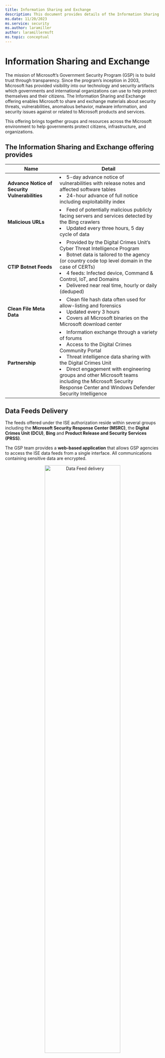 ```yaml
---
title: Information Sharing and Exchange
description: This document provides details of the Information Sharing and Exchange offering that enables Microsoft to share and exchange materials related to Microsoft products and services.
ms.date: 11/20/2023
ms.service: security
ms.author: laramiller
author: laramillermsft
ms.topic: conceptual
---
```


# Information Sharing and Exchange

The mission of Microsoft’s Government Security Program (GSP) is to build trust through transparency. Since the program’s inception in 2003, Microsoft has provided visibility into our technology and security artifacts which governments and international organizations can use to help protect themselves and their citizens. The Information Sharing and Exchange offering enables Microsoft to share and exchange materials about security threats, vulnerabilities, anomalous behavior, malware information, and security issues against or related to Microsoft products and services. 

This offering brings together groups and resources across the Microsoft environment to help governments protect citizens, infrastructure, and organizations.


## The Information Sharing and Exchange offering provides

<table>
<thead>
<tr>
<th>Name</th>
<th>Detail</th>
</tr>
</thead>
<tbody>
<tr>
<td><strong>Advance Notice of Security Vulnerabilities</strong></td>
<td><li> 5-day advance notice of vulnerabilities with release notes and affected software tables <li> 24-hour advance of full notice including exploitability index</td>
</tr>
<tr>
<td><strong>Malicious URLs</strong></td>
<td><li> Feed of potentially malicious publicly facing servers and services detected by the Bing crawlers <li> Updated every three hours, 5 day cycle of data</td>
</tr>
<tr>
<td><strong>CTIP Botnet Feeds</strong></td>
<td><li> Provided by the Digital Crimes Unit’s Cyber Threat Intelligence Program <li> Botnet data is tailored to the agency (or country code top level domain in the case of CERTs) <li> 4 feeds: Infected device, Command &amp; Control, IoT, and Domains <li> Delivered near real time, hourly or daily (deduped)</td>
</tr>
<tr>
<td><strong>Clean File Meta Data</strong></td>
<td><li> Clean file hash data often used for allow-listing and forensics <li> Updated every 3 hours <li> Covers all Microsoft binaries on the Microsoft download center</td>
</tr>
<tr>
<td><strong>Partnership</strong></td>
<td><li> Information exchange through a variety of forums <li> Access to the Digital Crimes Community Portal <li> Threat intelligence data sharing with the Digital Crimes Unit <li> Direct engagement with engineering groups and other Microsoft teams including the Microsoft Security Response Center and Windows Defender Security Intelligence</td>
</tr>
</tbody>
</table>

## Data Feeds Delivery
The feeds offered under the ISE authorization reside within several groups including the **Microsoft Security Response Center (MSRC)**, the **Digital Crimes Unit (DCU)**, **Bing** and **Product Release and Security Services (PRSS)**.

The GSP team provides a **web-based application** that allows GSP agencies to access the ISE data feeds from a single interface. All communications containing sensitive data are encrypted.
   
<center><img src="../media/security-gsp/DataFeedDelivery.jpg" width="70%" alt="Data Feed delivery" data-linktype="relative-path"/></center> 


## Data Use Descriptions

**Advanced Security Update Notification**
The notice package lists all the CVEs (Common Vulnerabilities and Exposures) being addressed in the release. Each CVE contains a set of information including the Vulnerability Description (including metrics), Exploitability Index, and Affected Software.
<center><img src="../media/security-gsp/ContentforEachCVE.jpg" width="70%" alt="Content for each CVE" data-linktype="relative-path"/></center> 

**Bing Malicious URLs**
The Bing Malicious URL feed contains publicly facing servers or services which have been identified as being potentially malicious. New files are uploaded every three hours; full data sets are generated in 5 days. Many agencies import the JSON files directly into their existing threat intelligence analysis tools. 
<center><img src="../media/security-gsp/BingMURL1.jpg" width="80%" alt="Geo map of IPs" data-linktype="relative-path"/></center> 
<br/>
<center><img src="../media/security-gsp/BingMURL2.jpg" width="80%" alt="Threat types" data-linktype="relative-path"/></center>     

**Clean File Meta Data (CFMD)**

The Clean File Meta Data (CFMD) feed contains cryptographic signatures (SHA256 hashes) for the files contained within Microsoft products. These are often used in forensic examinations of potentially compromised devices and for allow / disallow file execution in critical systems.
<center><img src="../media/security-gsp/CleanFileMetaData.jpg" width="80%" alt="Clean File Metadata" data-linktype="relative-path"/></center>     

**CTIP Botnet Feeds: Infected Data Feed**

The DCU provides compromised victim botnet data via the DCU ‘s CTIP threat intelligence service Infected device data feed, to enable network protection scenarios for CTIP subscribers, and to help facilitate remediation of the compromised systems with the goal of reducing the number of infected systems on the Internet. 
Other feeds include the Command and Control (C2), IoT and Domains lists that are often used to restrict traffic flow to know malware networks via firewalls and protective DNS.

<center><img src="../media/security-gsp/CTIP1.jpg" width="80%" alt="CTIP data 1" data-linktype="relative-path"/></center> 
<br/>
<center><img src="../media/security-gsp/CTIP2.jpg" width="80%" alt="CTIP data 2" data-linktype="relative-path"/></center>   


## Contact Us   

Contact your local Microsoft representative to learn more about the Government Security Program.   
